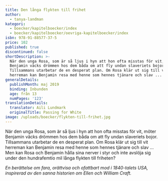 ```yaml
---
title: Den långa flykten till frihet
author:
  - tanya-landman
kategori:
  - boecker/kapitelboecker/index
  - boecker/kapitelboecker/oevriga-kapitelboecker/index
isbn: 978-91-88577-37-5
price: 102
published: true
discontinued: false
shortDescription: >-
  När den unga Rosa, som är så ljus i hyn att hon ofta misstas för vit, möter
  Benjamin väcks drömmen hos dem båda om att fly undan slaveriets bojor.
  Tillsammans utarbetar de en desperat plan. Om Rosa klär ut sig till vit
  herreman kan Benjamin resa med henne som hennes tjänare och slav ...
generalDetails:
  publishMonth: maj 2019
  binding: Inbunden
  age: från 13
  numPages: '123'
translationDetails:
  translator: Aili Lundmark
  originalTitle: Passing for White
image: /uploads/boecker/flykten-till-frihet.jpg
---
```

När den unga Rosa, som är så ljus i hyn att hon ofta misstas för vit, möter Benjamin väcks drömmen hos dem båda om att fly undan slaveriets bojor. Tillsammans utarbetar de en desperat plan. Om Rosa klär ut sig till vit herreman kan Benjamin resa med henne som hennes tjänare och slav ... Men kan Rosa och Benjamin hålla sina nerver i styr och inte avslöja sig under den hundrafemtio mil långa flykten till friheten?

_En berättelse om fara, orättvisa och ofattbart mod i 1840-talets USA, inspirerad av den sanna historien om Ellen och William Craft._
